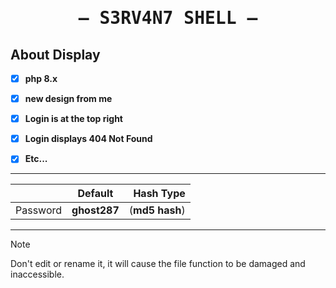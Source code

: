<h1 align="center">
    <samp>
    — S3RV4N7 SHELL —
    </samp>
  </h1>



## About Display

- [x] **php 8.x**
- [x] **new design from me**
- [x] **Login is at the top right**
- [x] **Login displays 404 Not Found**
- [x] **Etc...**




______________

|               | Default                | Hash Type                       |
| ------------- |:----------------------:| -------------------------------:|
| Password      | __ghost287__           | (__md5 hash__)  |
 ______________

> [!NOTE]  
> Don't edit or rename it, it will cause the file function to be damaged and inaccessible.


 
